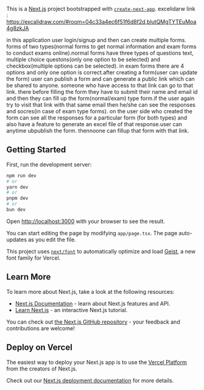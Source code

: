 This is a [Next.js](https://nextjs.org) project bootstrapped with [`create-next-app`](https://nextjs.org/docs/app/api-reference/cli/create-next-app).
excelidarw link : https://excalidraw.com/#room=04c33a4ec6f51f6d8f2d,blutQMgTYTEuMoa4g8zkJA

in this application user login/signup and then can create multiple forms. forms of two types(normal forms to get normal information and exam forms to conduct exams online).normal forms have three types of questions text, multiple choice questons(only one option to be selected) and checkbox(multiple options can be selected). in exam forms there are 4 options and only one option is correct.after creating a form(user can update the form) user can publish a form and can generate a public link which can be shared to anyone. someone who have access to that link can go to that link. there before filling the form they have to submit their name and email id and then they can fill up the form(normal/exam) type form.if the user again try to visit that link with that same email then he/she can see the responses and socres(in case of exam type forms). on the user side who created the form can see all the responses for a particular form (for both types) and also have a feature to generate an excel file of that response.user can anytime ubpublish the form. thennoone can fillup that form with that link.
## Getting Started

First, run the development server:

```bash
npm run dev
# or
yarn dev
# or
pnpm dev
# or
bun dev
```

Open [http://localhost:3000](http://localhost:3000) with your browser to see the result.

You can start editing the page by modifying `app/page.tsx`. The page auto-updates as you edit the file.

This project uses [`next/font`](https://nextjs.org/docs/app/building-your-application/optimizing/fonts) to automatically optimize and load [Geist](https://vercel.com/font), a new font family for Vercel.

## Learn More

To learn more about Next.js, take a look at the following resources:

- [Next.js Documentation](https://nextjs.org/docs) - learn about Next.js features and API.
- [Learn Next.js](https://nextjs.org/learn) - an interactive Next.js tutorial.

You can check out [the Next.js GitHub repository](https://github.com/vercel/next.js) - your feedback and contributions are welcome!

## Deploy on Vercel

The easiest way to deploy your Next.js app is to use the [Vercel Platform](https://vercel.com/new?utm_medium=default-template&filter=next.js&utm_source=create-next-app&utm_campaign=create-next-app-readme) from the creators of Next.js.

Check out our [Next.js deployment documentation](https://nextjs.org/docs/app/building-your-application/deploying) for more details.

